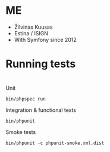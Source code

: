 # ME
- Žilvinas Kuusas
- Estina / ISIGN
- With Symfony since 2012

#
# Running tests
#
Unit

    bin/phpspec run

Integration & functional tests

    bin/phpunit 

Smoke tests

    bin/phpunit -c phpunit-smoke.xml.dist
